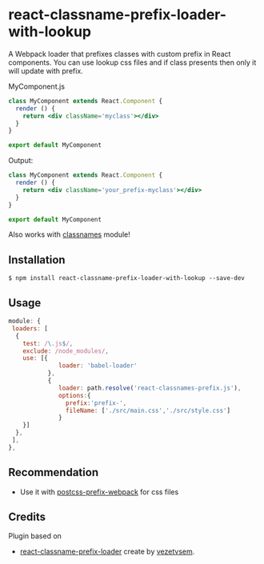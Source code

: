 # react-classname-prefix-loader-with-lookup
A Webpack loader that prefixes classes with custom prefix in React components. You can use lookup css files and if class presents then only it will update with prefix.

MyComponent.js

```jsx
class MyComponent extends React.Component {
  render () {
    return <div className='myclass'></div>
  }
}

export default MyComponent
```

Output:

```jsx
class MyComponent extends React.Component {
  render () {
    return <div className='your_prefix-myclass'></div>
  }
}

export default MyComponent
```

Also works with [classnames](https://github.com/JedWatson/classnames) module!

## Installation
```
$ npm install react-classname-prefix-loader-with-lookup --save-dev 
```

## Usage

```javascript
module: {
 loaders: [
  {
    test: /\.js$/,
    exclude: /node_modules/,
    use: [{
              loader: 'babel-loader'
           },
           {
              loader: path.resolve('react-classnames-prefix.js'),
              options:{
                prefix:'prefix-',
                fileName: ['./src/main.css','./src/style.css']
              }
    }]
  },
 ],
},
```

## Recommendation
* Use it with [postcss-prefix-webpack](https://github.com/nagendertank/postcss-prefix-webpack) for css files

## Credits
 Plugin based on 
 - [react-classname-prefix-loader](https://github.com/vezetvsem/react-classname-prefix-loader) create by [vezetvsem](https://github.com/vezetvsem).
